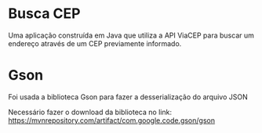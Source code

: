 # Busca CEP

Uma aplicação construída em Java que utiliza a API ViaCEP para buscar um endereço através de um CEP previamente informado.

# Gson

Foi usada a biblioteca Gson para fazer a desserialização do arquivo JSON

Necessário fazer o download da biblioteca no link: https://mvnrepository.com/artifact/com.google.code.gson/gson
